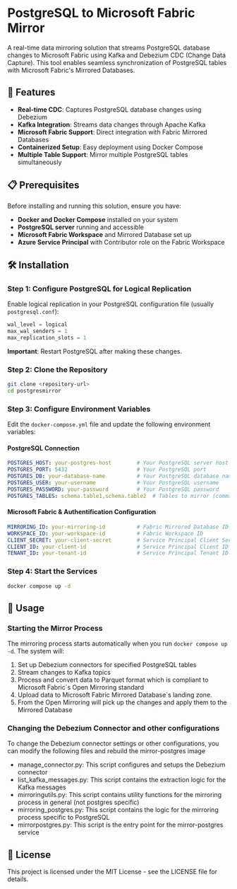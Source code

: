 # PostgreSQL to Microsoft Fabric Mirror

A real-time data mirroring solution that streams PostgreSQL database changes to Microsoft Fabric using Kafka and Debezium CDC (Change Data Capture). This tool enables seamless synchronization of PostgreSQL tables with Microsoft Fabric's Mirrored Databases.

## 🚀 Features

- **Real-time CDC**: Captures PostgreSQL database changes using Debezium
- **Kafka Integration**: Streams data changes through Apache Kafka
- **Microsoft Fabric Support**: Direct integration with Fabric Mirrored Databases
- **Containerized Setup**: Easy deployment using Docker Compose
- **Multiple Table Support**: Mirror multiple PostgreSQL tables simultaneously

## 📋 Prerequisites

Before installing and running this solution, ensure you have:

- **Docker and Docker Compose** installed on your system
- **PostgreSQL server** running and accessible
- **Microsoft Fabric Workspace** and Mirrored Database set up
- **Azure Service Principal** with Contributor role on the Fabric Workspace

## 🛠️ Installation

### Step 1: Configure PostgreSQL for Logical Replication

Enable logical replication in your PostgreSQL configuration file (usually `postgresql.conf`):

```sql
wal_level = logical
max_wal_senders = 1
max_replication_slots = 1
```

**Important**: Restart PostgreSQL after making these changes.

### Step 2: Clone the Repository

```bash
git clone <repository-url>
cd postgresmirror
```

### Step 3: Configure Environment Variables

Edit the `docker-compose.yml` file and update the following environment variables:

#### PostgreSQL Connection
```yaml
POSTGRES_HOST: your-postgres-host        # Your PostgreSQL server host
POSTGRES_PORT: 5432                      # Your PostgreSQL port
POSTGRES_DB: your-database-name          # Your PostgreSQL database name
POSTGRES_USER: your-username             # Your PostgreSQL username
POSTGRES_PASSWORD: your-password         # Your PostgreSQL password
POSTGRES_TABLES: schema.table1,schema.table2  # Tables to mirror (comma-separated)
```

#### Microsoft Fabric & Authentification Configuration
```yaml
MIRRORING_ID: your-mirroring-id          # Fabric Mirrored Database ID
WORKSPACE_ID: your-workspace-id          # Fabric Workspace ID
CLIENT_SECRET: your-client-secret        # Service Principal Client Secret
CLIENT_ID: your-client-id                # Service Principal Client ID
TENANT_ID: your-tenant-id                # Service Principal Tenant ID
```

### Step 4: Start the Services

```bash
docker compose up -d
```

## 🔧 Usage

### Starting the Mirror Process

The mirroring process starts automatically when you run `docker compose up -d`. The system will:

1. Set up Debezium connectors for specified PostgreSQL tables
2. Stream changes to Kafka topics
3. Process and convert data to Parquet format which is compliant to Microsoft Fabric´s Open Mirroring standard
4. Upload data to Microsoft Fabric Mirrored Database´s landing zone.
5. From the Open Mirroring will pick up the changes and apply them to the Mirrored Database

### Changing the Debezium Connector and other configurations

To change the Debezium connector settings or other configurations, you can modify the following files and rebuild the mirror-postgres image
- manage_connector.py: This script configures and setups the Debezium connector
- list_kafka_messages.py: This script contains the extraction logic for the Kafka messages
- mirroringutils.py: This script contains utility functions for the mirroring process in general (not postgres specific)
- mirroring_postgres.py: This script contains the logic for the mirroring process specific to PostgreSQL
- mirrorpostgres.py: This script is the entry point for the mirror-postgres service

## 📝 License

This project is licensed under the MIT License - see the LICENSE file for details.
